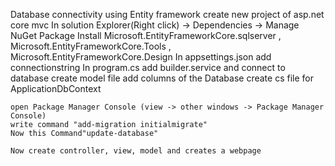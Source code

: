 Database connectivity using Entity framework
    create new project of asp.net core mvc
    In solution Explorer(Right click) -> Dependencies -> Manage NuGet Package
    Install Microsoft.EntityFrameworkCore.sqlserver , Microsoft.EntityFrameworkCore.Tools , Microsoft.EntityFrameworkCore.Design
    In appsettings.json add connectionstring
    In program.cs add builder.service and connect to database
    create model file add columns of the Database
    create cs file for ApplicationDbContext

    open Package Manager Console (view -> other windows -> Package Manager Console)
    write command "add-migration initialmigrate"
    Now this Command"update-database"
    
    Now create controller, view, model and creates a webpage
  
